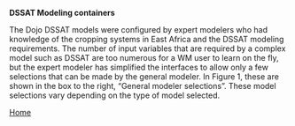 **DSSAT Modeling containers**

The Dojo DSSAT models were configured by expert modelers who had knowledge of the cropping systems in East Africa and the DSSAT modeling requirements. The number of input variables that are required by a complex model such as DSSAT are too numerous for a WM user to learn on the fly, but the expert modeler has simplified the interfaces to allow only a few selections that can be made by the general modeler. In Figure 1, these are shown in the box to the right, “General modeler selections”.  These model selections vary depending on the type of model selected.

<!-- The general modeler selections are stored as metadata which describe both the simulation configuration and the dataset containing final outputs. These metadata are used to modify the DSSAT-pythia configuration file. Some of the metadata describing the simulation are immutable and cannot be modified by the general modeler, such as the spatial resolution of simulations, which are based on the GIS input data layers.

The DSSAT-pythia config file controls the simulation including parallelization, specifying the location of input data, the number, type, and extent of simulations, and the names and locations of output files. DSSAT-pythia creates the DSSAT-formatted input files from the GIS data layers for the spatial and temporal extents of the simulation. DSSAT-pythia also calls the DSSAT-Cropping System Model (CSM) to simulate for each pixel, year, season, and for the selections made by the general modeler.

A post-processing script takes model outputs and calculates total production and other output variables for each pixel, storing the resulting data in a dataset for further analysis, mapping, and exploration by an analyst.

Next page:

[General description of the DSSAT model](DSSAT-CSM.md) -->

[Home](index.md)
